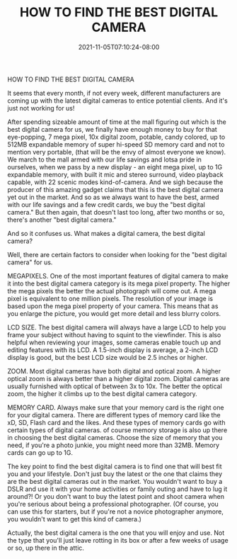 ﻿---
title: "HOW TO FIND THE BEST DIGITAL CAMERA"
date: 2021-11-05T07:10:24-08:00
description: "Digital-Camera Tips for Web Success"
featured_image: "/images/Digital-Camera.jpg"
tags: ["Digital Camera"]
---

HOW TO FIND THE BEST DIGITAL CAMERA

It seems that every month, if not every week, different manufacturers are coming up with the latest digital cameras to entice potential clients. And it's just not working for us! 

After spending sizeable amount of time at the mall figuring out which is the best digital camera for us, we finally have enough money to buy for that eye-popping, 7 mega pixel, 10x digital zoom, potable, candy colored, up to 512MB expandable memory of super hi-speed SD memory card and not to mention very portable, (that will be the envy of almost everyone we know). We march to the mall armed with our life savings and lotsa pride in ourselves, when we pass by a new display - an eight mega pixel, up to 1G expandable memory, with built it mic and stereo surround, video playback capable, with 22 scenic modes kind-of-camera. And we sigh because the producer of this amazing gadget claims that this is the best digital camera yet out in the market. And so as we always want to have the best, armed with our life savings and a few credit cards, we buy the "best digital camera." But then again, that doesn't last too long, after two months or so, there's another "best digital camera."

And so it confuses us. What makes a digital camera, the best digital camera?

Well, there are certain factors to consider when looking for the "best digital camera" for us.

MEGAPIXELS. One of the most important features of digital camera to make it into the best digital camera category is its mega pixel property. The higher the mega pixels the better the actual photograph will come out. A mega pixel is equivalent to one million pixels. The resolution of your image is based upon the mega pixel property of your camera. This means that as you enlarge the picture, you would get more detail and less blurry colors.

LCD SIZE. The best digital camera will always have a large LCD to help you frame your subject without having to squint to the viewfinder. This is also helpful when reviewing your images, some cameras enable touch up and editing features with its LCD. A 1.5-inch display is average, a 2-inch LCD display is good, but the best LCD size would be 2.5 inches or higher.

ZOOM. Most digital cameras have both digital and optical zoom. A higher optical zoom is always better than a higher digital zoom. Digital cameras are usually furnished with optical of between 3x to 10x. The better the optical zoom, the higher it climbs up to the best digital camera category.

MEMORY CARD. Always make sure that your memory card is the right one for your digital camera. There are different types of memory card like the xD, SD, Flash card and the likes. And these types of memory cards go with certain types of digital cameras. of course memory storage is also up there in choosing the best digital cameras. Choose the size of memory that you need, if you're a photo junkie, you might need more than 32MB. Memory cards can go up to 1G.

The key point to find the best digital camera is to find one that will best fit you and your lifestyle. Don't just buy the latest or the one that claims they are the best digital cameras out in the market. You wouldn't want to buy a DSLR and use it with your home activities or family outing and have to lug it around?! Or you don't want to buy the latest point and shoot camera when you're serious about being a professional photographer. (Of course, you can use this for starters, but if you're not a novice photographer anymore, you wouldn't want to get this kind of camera.)

Actually, the best digital camera is the one that you will enjoy and use. Not the type that you'll just leave rotting in its box or after a few weeks of usage or so, up there in the attic. 

